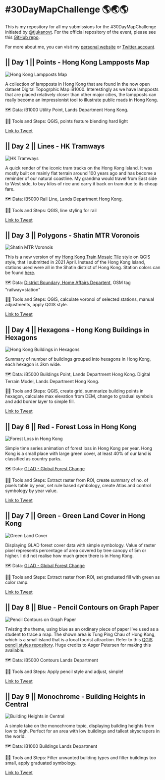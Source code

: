 # #30DayMapChallenge 🌎🌏🌎

This is my repository for all my submissions for the #30DayMapChallenge initiated by [@tjukanovt](https://twitter.com/tjukanov). For the official repository of the event, please see this [GitHub repo](https://github.com/tjukanovt/30DayMapChallenge).

For more about me, you can visit my [personal website](https://clronniema.gitlab.io/) or [Twitter account](https://twitter.com/clronniema).


## || Day 1 || Points - Hong Kong Lampposts Map
![Hong Kong Lampposts Map](maps/day1/Wallpaper.png)

A collection of lampposts in Hong Kong that are found in the now open dataset Digital Topogrphic Map iB1000. Interestingly as we have lampposts that are placed relatively closer than other major cities, the lampposts can really become an impressionist tool to illustrate public roads in Hong Kong.

🗺 Data: iB1000 Utility Point, Lands Department Hong Kong.

🔨🔧 Tools and Steps: QGIS, points feature blending hard light

[Link to Tweet](https://twitter.com/clronniema/status/1455142587371769860)

## || Day 2 || Lines - HK Tramways
![HK Tramways](maps/day2/Wallpaper.png)

A quick render of the iconic tram tracks on the Hong Kong Island. It was mostly built on mainly flat terrain around 100 years ago and has become a reminder of our natural coastline. My grandma would travel from East side to West side, to buy kilos of rice and carry it back on tram due to its cheap fare.

🗺 Data: iB5000 Rail Line, Lands Department Hong Kong.

🔨🔧 Tools and Steps: QGIS, line styling for rail

[Link to Tweet](https://twitter.com/clronniema/status/1455504970153816068)

## || Day 3 || Polygons - Shatin MTR Voronois
![Shatin MTR Voronois](maps/day3/Twitter.png)

This is a new version of my [Hong Kong Train Mosaic Tile](https://plugins.qgis.org/styles/88/) style on QGIS style, that I submitted in 2021 April. Instead of the Hong Kong Island, stations used were all in the Shatin district of Hong Kong. Station colors can be found [here](https://svgur.com/i/JML.svg).

🗺 Data: [District Boundary, Home Affairs Departent](https://data.gov.hk/en-data/dataset/hk-had-json1-hong-kong-administrative-boundaries), OSM tag "railway=station"

🔨🔧 Tools and Steps: QGIS, calculate voronoi of selected stations, manual adjustments, apply QGIS style.

[Link to Tweet](https://twitter.com/clronniema/status/1455867363375517701)

## || Day 4 || Hexagons - Hong Kong Buildings in Hexagons
![Hong Kong Buildings in Hexagons](maps/day4/Wallpaper.png)

Summary of number of buildings grouped into hexagons in Hong Kong, each hexagon is 3km wide.

🗺 Data: iB5000 Buildings Point, Lands Department Hong Kong. Digital Terrain Model, Lands Department Hong Kong.

🔨🔧 Tools and Steps: QGIS, create grid, summarize building points in hexagon, calculate max elevation from DEM, change to gradual symbols and add border layer to simple fill.

[Link to Tweet](https://twitter.com/clronniema/status/1456199546694995969)


## || Day 6 || Red - Forest Loss in Hong Kong
![Forest Loss in Hong Kong](maps/day6/forest_loss.gif)

Simple time series animation of forest loss in Hong Kong per year. Hong Kong is a small place with large green cover, at least 40% of our land is classified as country parks. 

🗺 Data: [GLAD - Global Forest Change](https://glad.earthengine.app/)

🔨🔧 Tools and Steps: Extract raster from ROI, create summary of no. of pixels table by year, set rule based symbology, create Atlas and control symbology by year value.

[Link to Tweet](https://twitter.com/clronniema/status/1457017999190151169)

## || Day 7 || Green - Green Land Cover in Hong Kong
![Green Land Cover](maps/day7/Twitter.png)

Displaying GLAD forest cover data with simple symbology. Value of raster pixel represents percentage of area covered by tree canopy of 5m or higher. I did not realise how much green there is in Hong Kong.

🗺 Data: [GLAD - Global Forest Change](https://glad.earthengine.app/)

🔨🔧 Tools and Steps: Extract raster from ROI, set graduated fill with green as color ramp.

[Link to Tweet](https://twitter.com/clronniema/status/1457256511734906881)


## || Day 8 || Blue - Pencil Contours on Graph Paper
![Pencil Contours on Graph Paper](maps/day8/Twitter.png)

Twisting the theme, using blue as an ordinary piece of paper I've used as a student to trace a map. The shown area is Tung Ping Chau of Hong Kong, which is a small island that is a local tourist attraction. Refer to this [QGIS pencil styles repository](https://github.com/AsgerPetersen/qgis_styles/tree/master/pencil_styles). Huge credits to Asger Petersen for making this available.

🗺 Data: iB5000 Contours Lands Department

🔨🔧 Tools and Steps: Apply pencil style and adjust, simple! 

[Link to Tweet]()

## || Day 9 || Monochrome - Building Heights in Central
![Building Heights in Central](maps/day9/Twitter.png)

A simple take on the monochrome topic, displaying building heights from low to high. Perfect for an area with low buildings and tallest skyscrapers in the world.

🗺 Data: iB1000 Buildings Lands Department

🔨🔧 Tools and Steps: Filter unwanted building types and filter buildings too small, apply graduated symbology.

[Link to Tweet]()